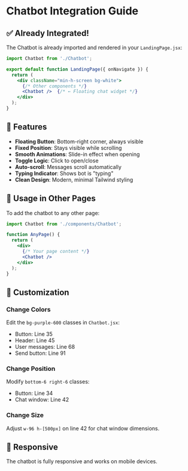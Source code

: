 # Chatbot Integration Guide

## ✅ Already Integrated!

The Chatbot is already imported and rendered in your `LandingPage.jsx`:

```jsx
import Chatbot from './Chatbot';

export default function LandingPage({ onNavigate }) {
  return (
    <div className="min-h-screen bg-white">
      {/* Other components */}
      <Chatbot />  {/* ← Floating chat widget */}
    </div>
  );
}
```

## 🎨 Features

- **Floating Button**: Bottom-right corner, always visible
- **Fixed Position**: Stays visible while scrolling
- **Smooth Animations**: Slide-in effect when opening
- **Toggle Logic**: Click to open/close
- **Auto-scroll**: Messages scroll automatically
- **Typing Indicator**: Shows bot is "typing"
- **Clean Design**: Modern, minimal Tailwind styling

## 🚀 Usage in Other Pages

To add the chatbot to any other page:

```jsx
import Chatbot from './components/Chatbot';

function AnyPage() {
  return (
    <div>
      {/* Your page content */}
      <Chatbot />
    </div>
  );
}
```

## 🎯 Customization

### Change Colors
Edit the `bg-purple-600` classes in `Chatbot.jsx`:
- Button: Line 35
- Header: Line 45
- User messages: Line 68
- Send button: Line 91

### Change Position
Modify `bottom-6 right-6` classes:
- Button: Line 34
- Chat window: Line 42

### Change Size
Adjust `w-96 h-[500px]` on line 42 for chat window dimensions.

## 📱 Responsive
The chatbot is fully responsive and works on mobile devices.
